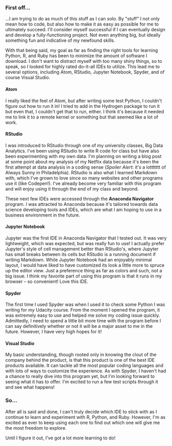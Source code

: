 ### First off...

...I am trying to do as much of this stuff as I can solo. By "stuff" I not only mean how to code, but also how to make it as easy as possible for me to ultimately succeed. I'll consider myself successful if I can eventually design and develop a fully-functioning project. Not even anything big, but ideally something fun and indicative of my newfound skills.

With that being said, my goal as far as finding the right tools for learning Python, R, and Ruby has been to minimize the amount of software I download. I don't want to distract myself with too many shiny things, so to speak, so I looked for highly rated do-it-all IDEs to utilize. This lead me to several options, including Atom, RStudio, Jupyter Notebook, Spyder, and of course Visual Studio.

#### Atom
I really liked the feel of Atom, but after writing some test Python, I couldn't figure out how to run it in! I tried to add in the Hydrogen package to run it but even that, I couldn't get that to run, either. I think it's because it needed me to link it to a remote kernel or something but that seemed like a lot of work.

#### RStudio
I was introduced to RStudio through one of my university classes, Big Data Analytics. I've been using RStudio to write R code for class but have also been experimenting with my own data. I'm planning on writing a blog post at some point about my analysis of my Netflix data  because it's been the first attempt at data analysis in a coding sense (*Spoiler Alert*: it's a lottttttt of Always Sunny in Philadelphia). RStudio is also what I learned Markdown with, which I've grown to love since so many websites and other programs use it (like Codepen!). I've already become very familiar with this program and will enjoy using it through the end of my class and beyond.

These next few IDEs were accessed through the **Anaconda Navigator** program. I was attracted to Anaconda because it's tailored towards data science developing tools and IDEs, which are what I am hoping to use in a business environment in the future.

#### Jupyter Notebook
Jupyter was the first IDE in Anaconda Navigator that I tested out. It was very lightweight, which was expected, but was really fun to use! I actually prefer Jupyter's style of cell management better than RStudio's, where Jupyter has small breaks between its cells but RStudio is a running document if writing Markdown. While Jupyter Notebook had an enjoyably minimal layout, I would have liked to have customized its look a little more to spruce up the editor view. Just a preference thing as far as colors and such, not a big issue. I think my favorite part of using this program is that it runs in my browser – so convenient! Love this IDE.

#### Spyder
The first time I used Spyder was when I used it to check some Python I was writing for my Udacity course. From the moment I opened the program, it was extremely easy to use and helped me solve my coding issue quickly. Admittedly, I need to spend a little bit more time with the program before I can say definitively whether or not it will be a major asset to me in the future. However, I have very high hopes for it!

#### Visual Studio
My basic understanding, though rooted only in knowing the clout of the company behind the product, is that this product is one of the best IDE products available. It can tackle all the most popular coding languages and with lots of ways to customize the experience. As with Spyder, I haven't had a chance to really dive into this program yet, but I'm looking forward to seeing what it has to offer. I'm excited to run a few test scripts through it and see what happens!

### So...
After all is said and done, I can't truly decide which IDE to stick with as I continue to learn and experiment with R, Python, and Ruby. However, I'm as excited as ever to keep using each one to find out which one will give me the most freedom to explore.

Until I figure it out, I've got a lot more learning to do!
